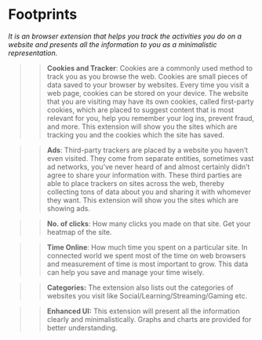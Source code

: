 # Footprints
<i>It is an browser extension that helps you track the activities you do on a website and presents all the information to you as a minimalistic representation.</i>

>> <b>Cookies and Tracker</b>:
Cookies are a commonly used method to track you as you browse the web. Cookies are small pieces of data saved to your browser by websites. Every time you visit a web page, cookies can be stored on your device. The website that you are visiting may have its own cookies, called first-party cookies, which are placed to suggest content that is most relevant for you, help you remember your log ins, prevent fraud, and more. This extension will show you the sites which are tracking you and the cookies which the site has saved.

>> <b>Ads</b>:
Third-party trackers are placed by a website you haven’t even visited. They come from separate entities, sometimes vast ad networks, you’ve never heard of and almost certainly didn’t agree to share your information with. These third parties are able to place trackers on sites across the web, thereby collecting tons of data about you and sharing it with whomever they want. This extension will show you the sites which are showing ads.

>> <b>No. of clicks</b>:
How many clicks you made on that site. Get your heatmap of the site.

>> <b>Time Online</b>:
How much time you spent on a particular site. In connected world we spent most of the time on web browsers and measurement of time is most important to grow. This data can help you save and manage your time wisely.

>> <b>Categories:</b>
The extension also lists out the categories of websites you visit like Social/Learning/Streaming/Gaming etc.

>><b> Enhanced UI:</b>
This extension will present all the information clearly and minimalistically. Graphs and charts are provided for better understanding.
